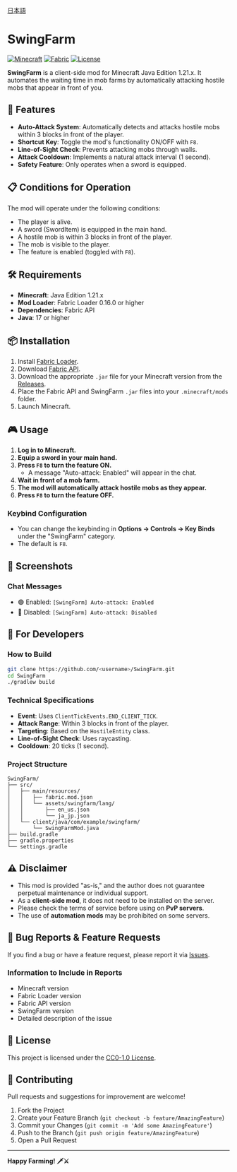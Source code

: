 [日本語](README.ja.md)

# SwingFarm

[![Minecraft](https://img.shields.io/badge/Minecraft-1.21.x-green.svg)](https://minecraft.net)
[![Fabric](https://img.shields.io/badge/Fabric-Supported-orange.svg)](https://fabricmc.net)
[![License](https://img.shields.io/badge/License-CC0--1.0-blue.svg)](LICENSE)

**SwingFarm** is a client-side mod for Minecraft Java Edition 1.21.x. It automates the waiting time in mob farms by automatically attacking hostile mobs that appear in front of you.

## 🎯 Features

- **Auto-Attack System**: Automatically detects and attacks hostile mobs within 3 blocks in front of the player.
- **Shortcut Key**: Toggle the mod's functionality ON/OFF with `F8`.
- **Line-of-Sight Check**: Prevents attacking mobs through walls.
- **Attack Cooldown**: Implements a natural attack interval (1 second).
- **Safety Feature**: Only operates when a sword is equipped.

## 📋 Conditions for Operation

The mod will operate under the following conditions:

- The player is alive.
- A sword (SwordItem) is equipped in the main hand.
- A hostile mob is within 3 blocks in front of the player.
- The mob is visible to the player.
- The feature is enabled (toggled with `F8`).

## 🛠️ Requirements

- **Minecraft**: Java Edition 1.21.x
- **Mod Loader**: Fabric Loader 0.16.0 or higher
- **Dependencies**: Fabric API
- **Java**: 17 or higher

## 📦 Installation

1. Install [Fabric Loader](https://fabricmc.net/use/installer/).
2. Download [Fabric API](https://modrinth.com/mod/fabric-api).
3. Download the appropriate `.jar` file for your Minecraft version from the [Releases](../../releases).
4. Place the Fabric API and SwingFarm `.jar` files into your `.minecraft/mods` folder.
5. Launch Minecraft.

## 🎮 Usage

1. **Log in to Minecraft.**
2. **Equip a sword in your main hand.**
3. **Press `F8` to turn the feature ON.**
   - A message "Auto-attack: Enabled" will appear in the chat.
4. **Wait in front of a mob farm.**
5. **The mod will automatically attack hostile mobs as they appear.**
6. **Press `F8` to turn the feature OFF.**

### Keybind Configuration

- You can change the keybinding in **Options → Controls → Key Binds** under the "SwingFarm" category.
- The default is `F8`.

## 🎨 Screenshots

### Chat Messages

- 🟢 Enabled: `[SwingFarm] Auto-attack: Enabled`
- 🔴 Disabled: `[SwingFarm] Auto-attack: Disabled`

## 🔧 For Developers

### How to Build

```bash
git clone https://github.com/<username>/SwingFarm.git
cd SwingFarm
./gradlew build
```

### Technical Specifications

- **Event**: Uses `ClientTickEvents.END_CLIENT_TICK`.
- **Attack Range**: Within 3 blocks in front of the player.
- **Targeting**: Based on the `HostileEntity` class.
- **Line-of-Sight Check**: Uses raycasting.
- **Cooldown**: 20 ticks (1 second).

### Project Structure

```
SwingFarm/
├── src/
│   ├── main/resources/
│   │   ├── fabric.mod.json
│   │   └── assets/swingfarm/lang/
│   │       ├── en_us.json
│   │       └── ja_jp.json
│   └── client/java/com/example/swingfarm/
│       └── SwingFarmMod.java
├── build.gradle
├── gradle.properties
└── settings.gradle
```

## ⚠️ Disclaimer

- This mod is provided "as-is," and the author does not guarantee perpetual maintenance or individual support.
- As a **client-side mod**, it does not need to be installed on the server.
- Please check the terms of service before using on **PvP servers**.
- The use of **automation mods** may be prohibited on some servers.

## 🐛 Bug Reports & Feature Requests

If you find a bug or have a feature request, please report it via [Issues](../../issues).

### Information to Include in Reports

- Minecraft version
- Fabric Loader version
- Fabric API version
- SwingFarm version
- Detailed description of the issue

## 📜 License

This project is licensed under the [CC0-1.0 License](LICENSE).

## 🤝 Contributing

Pull requests and suggestions for improvement are welcome!

1. Fork the Project
2. Create your Feature Branch (`git checkout -b feature/AmazingFeature`)
3. Commit your Changes (`git commit -m 'Add some AmazingFeature'`)
4. Push to the Branch (`git push origin feature/AmazingFeature`)
5. Open a Pull Request

---

**Happy Farming! 🗡️⚔️**
